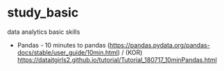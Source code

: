 # study_basic
data analytics basic skills
* Pandas - 10 minutes to pandas (https://pandas.pydata.org/pandas-docs/stable/user_guide/10min.html) / (KOR) https://dataitgirls2.github.io/tutorial/Tutorial_180717_10minPandas.html
